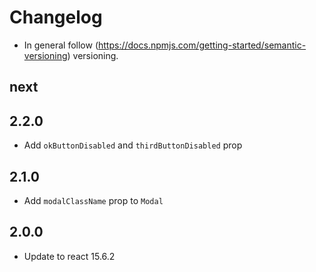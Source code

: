 # Changelog

* In general follow (https://docs.npmjs.com/getting-started/semantic-versioning) versioning.

## next

## 2.2.0
* Add `okButtonDisabled` and `thirdButtonDisabled` prop

## 2.1.0
* Add `modalClassName` prop to `Modal`

## 2.0.0
* Update to react 15.6.2
